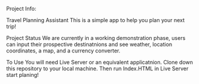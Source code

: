 Project Info:

Travel Planning Assistant 
    This is a simple app to help you plan your next trip!

Project Status
    We are currently in a working demonstration phase, users can input their prospective destinatnions and see weather, location coordinates, a map, and a currency converter.

To Use
    You will need Live Server or an equivalent applicatnion.
    Clone down this repository to your local machine. Then run Index.HTML in Live Server start planing!